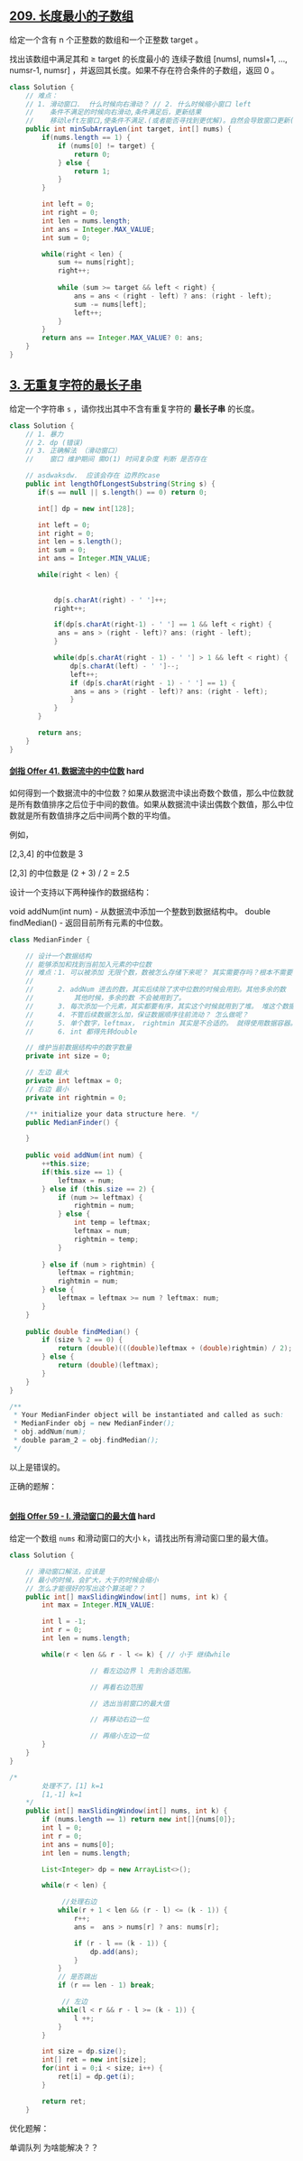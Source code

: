 ## [209. 长度最小的子数组](https://leetcode-cn.com/problems/minimum-size-subarray-sum/)

给定一个含有 n 个正整数的数组和一个正整数 target 。

找出该数组中满足其和 ≥ target 的长度最小的 连续子数组 [numsl, numsl+1, ..., numsr-1, numsr] ，并返回其长度。如果不存在符合条件的子数组，返回 0 。

```java
class Solution {
    // 难点：
    // 1. 滑动窗口.  什么时候向右滑动？ // 2. 什么时候缩小窗口 left
    //    条件不满足的时候向右滑动,条件满足后，更新结果
    //    移动left左窗口,使条件不满足.(或者能否寻找到更优解)。自然会导致窗口更新(因为移动left，不满足，下次right将会移动)
    public int minSubArrayLen(int target, int[] nums) {
        if(nums.length == 1) {
            if (nums[0] != target) {
                return 0;
            } else {
                return 1;
            }
        }

        int left = 0;
        int right = 0;
        int len = nums.length;
        int ans = Integer.MAX_VALUE;
        int sum = 0;

        while(right < len) {
            sum += nums[right];
            right++;
            
            while (sum >= target && left < right) {
                ans = ans < (right - left) ? ans: (right - left);
                sum -= nums[left];
                left++;
            }
        }
        return ans == Integer.MAX_VALUE? 0: ans;
    }
}
```

## [3. 无重复字符的最长子串](https://leetcode-cn.com/problems/longest-substring-without-repeating-characters/)

给定一个字符串 `s` ，请你找出其中不含有重复字符的 **最长子串** 的长度。

```java
class Solution {
    // 1. 暴力 
    // 2. dp (错误)
    // 3. 正确解法 （滑动窗口）
    //    窗口 维护期间 需O(1) 时间复杂度 判断 是否存在

    // asdwaksdw.  应该会存在 边界的case
    public int lengthOfLongestSubstring(String s) {
       if(s == null || s.length() == 0) return 0;

       int[] dp = new int[128];

       int left = 0;
       int right = 0;
       int len = s.length();
       int sum = 0;
       int ans = Integer.MIN_VALUE;

       while(right < len) {
           
           
           dp[s.charAt(right) - ' ']++;
           right++;

           if(dp[s.charAt(right-1) - ' '] == 1 && left < right) {
            ans = ans > (right - left)? ans: (right - left); 
           }

           while(dp[s.charAt(right - 1) - ' '] > 1 && left < right) {
               dp[s.charAt(left) - ' ']--;
               left++;
               if (dp[s.charAt(right - 1) - ' '] == 1) {
                ans = ans > (right - left)? ans: (right - left);
               } 
           }
       }

       return ans; 
    }
}
```









#### [剑指 Offer 41. 数据流中的中位数](https://leetcode-cn.com/problems/shu-ju-liu-zhong-de-zhong-wei-shu-lcof/) hard

如何得到一个数据流中的中位数？如果从数据流中读出奇数个数值，那么中位数就是所有数值排序之后位于中间的数值。如果从数据流中读出偶数个数值，那么中位数就是所有数值排序之后中间两个数的平均值。

例如，

[2,3,4] 的中位数是 3

[2,3] 的中位数是 (2 + 3) / 2 = 2.5

设计一个支持以下两种操作的数据结构：

void addNum(int num) - 从数据流中添加一个整数到数据结构中。
double findMedian() - 返回目前所有元素的中位数。

```java
class MedianFinder {

    // 设计一个数据结构
    // 能够添加和找到当前加入元素的中位数
    // 难点：1. 可以被添加 无限个数，数被怎么存储下来呢？ 其实需要存吗？根本不需要
    //      
    //      2. addNum 进去的数，其实后续除了求中位数的时候会用到。其他多余的数
    //          其他时候，多余的数 不会被用到了。
    //      3. 每次添加一个元素，其实都要有序，其实这个时候就用到了堆。 堆这个数据结构能维持顺序。
    //      4. 不管后续数据怎么加，保证数据顺序往前流动？ 怎么做呢？
    //      5. 单个数字，leftmax， rightmin 其实是不合适的。 就得使用数据容器。
    //      6. int 都得先转double

    // 维护当前数据结构中的数字数量
    private int size = 0;

    // 左边 最大
    private int leftmax = 0;
    // 右边 最小
    private int rightmin = 0;

    /** initialize your data structure here. */
    public MedianFinder() {

    }
    
    public void addNum(int num) {
        ++this.size;
        if(this.size == 1) {
            leftmax = num;
        } else if (this.size == 2) {
            if (num >= leftmax) {
                rightmin = num;
            } else {
                int temp = leftmax;
                leftmax = num;
                rightmin = temp;
            }
           
        } else if (num > rightmin) {
            leftmax = rightmin;
            rightmin = num;
        } else {
            leftmax = leftmax >= num ? leftmax: num;
        }
    }
    
    public double findMedian() {
        if (size % 2 == 0) {
            return (double)(((double)leftmax + (double)rightmin) / 2);
        } else {
            return (double)(leftmax);
        }
    }
}

/**
 * Your MedianFinder object will be instantiated and called as such:
 * MedianFinder obj = new MedianFinder();
 * obj.addNum(num);
 * double param_2 = obj.findMedian();
 */
```



以上是错误的。



正确的题解：

```
```







#### [剑指 Offer 59 - I. 滑动窗口的最大值](https://leetcode-cn.com/problems/hua-dong-chuang-kou-de-zui-da-zhi-lcof/) hard

给定一个数组 `nums` 和滑动窗口的大小 `k`，请找出所有滑动窗口里的最大值。

```java
class Solution {

    // 滑动窗口解法，应该是
    // 最小的时候，会扩大，大于的时候会缩小
    // 怎么才能很好的写出这个算法呢？？
    public int[] maxSlidingWindow(int[] nums, int k) {
        int max = Integer.MIN_VALUE:

        int l = -1;
        int r = 0;
        int len = nums.length;

        while(r < len && r - l <= k) { // 小于 继续while

                    // 看左边边界 l 先到合适范围。

                    // 再看右边范围

                    // 选出当前窗口的最大值

                    // 再移动右边一位

                    // 再缩小左边一位
        }
    }
}
```



```java
/*  
        处理不了，[1] k=1
        [1,-1] k=1
    */
    public int[] maxSlidingWindow(int[] nums, int k) {
        if (nums.length == 1) return new int[]{nums[0]};
        int l = 0;
        int r = 0;
        int ans = nums[0];
        int len = nums.length;

        List<Integer> dp = new ArrayList<>();

        while(r < len) {

             //处理右边
            while(r + 1 < len && (r - l) <= (k - 1)) {
                r++;
                ans =  ans > nums[r] ? ans: nums[r];

                if (r - l == (k - 1)) {
                    dp.add(ans);
                } 
            }
            // 是否跳出
            if (r == len - 1) break;

             // 左边   
            while(l < r && r - l >= (k - 1)) {
                l ++;
            }
        }

        int size = dp.size();
        int[] ret = new int[size];
        for(int i = 0;i < size; i++) {
            ret[i] = dp.get(i);
        }

        return ret;
    }
```





优化题解：

单调队列 为啥能解决？？